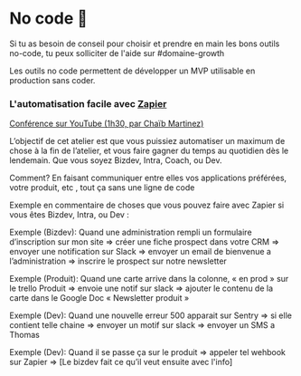 # No code 🤖

Si tu as besoin de conseil pour choisir et prendre en main les bons outils no-code, tu peux solliciter de l'aide sur \#domaine-growth

Les outils no code permettent de développer un MVP utilisable en production sans coder.

### L'automatisation facile avec [Zapier](https://zapier.com)

<a href="https://youtu.be/PsbHrkS3fC0">Conférence sur YouTube (1h30, par Chaïb Martinez)</a>

L’objectif de cet atelier est que vous puissiez automatiser un maximum de chose à la fin de l’atelier, et vous faire gagner du temps au quotidien dès le lendemain. Que vous soyez Bizdev, Intra, Coach, ou Dev.

Comment? En faisant communiquer entre elles vos applications préférées, votre produit, etc , tout ça sans une ligne de code

Exemple en commentaire de choses que vous pouvez faire avec Zapier si vous êtes Bizdev, Intra, ou Dev :

Exemple \(Bizdev\): Quand une administration rempli un formulaire d’inscription sur mon site =&gt; créer une fiche prospect dans votre CRM =&gt; envoyer une notification sur Slack =&gt; envoyer un email de bienvenue a l’administration =&gt; inscrire le prospect sur notre newsletter

Exemple \(Produit\): Quand une carte arrive dans la colonne, « en prod » sur le trello Produit =&gt; envoie une notif sur slack =&gt; ajouter le contenu de la carte dans le Google Doc « Newsletter produit »

Exemple \(Dev\): Quand une nouvelle erreur 500 apparait sur Sentry =&gt; si elle contient telle chaine =&gt; envoyer un motif sur slack =&gt; envoyer un SMS a Thomas

Exemple \(Dev\): Quand il se passe ça sur le produit =&gt; appeler tel wehbook sur Zapier =&gt; \[Le bizdev fait ce qu’il veut ensuite avec l'info\]
